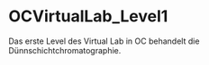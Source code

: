 # OCVirtualLab_Level1
Das erste Level des Virtual Lab in OC behandelt die Dünnschichtchromatographie. 
